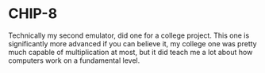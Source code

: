# CHIP-8
Technically my second emulator, did one for a college project. This one is significantly more advanced if you can believe it, my college one was pretty much capable of multiplication at most, but it did teach me a lot about how computers work on a fundamental level.

